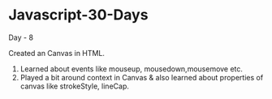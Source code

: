 # Javascript-30-Days


Day - 8 

Created an Canvas in HTML.

1. Learned about events like mouseup, mousedown,mousemove etc.
2. Played a bit around context in Canvas & also learned about properties of canvas like strokeStyle, lineCap.